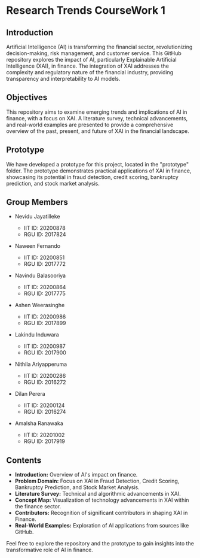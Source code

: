 # Research Trends CourseWork 1

## Introduction
Artificial Intelligence (AI) is transforming the financial sector, revolutionizing decision-making, risk management, and customer service. This GitHub repository explores the impact of AI, particularly Explainable Artificial Intelligence (XAI), in finance. The integration of XAI addresses the complexity and regulatory nature of the financial industry, providing transparency and interpretability to AI models.

## Objectives
This repository aims to examine emerging trends and implications of AI in finance, with a focus on XAI. A literature survey, technical advancements, and real-world examples are presented to provide a comprehensive overview of the past, present, and future of XAI in the financial landscape.

## Prototype
We have developed a prototype for this project, located in the "prototype" folder. The prototype demonstrates practical applications of XAI in finance, showcasing its potential in fraud detection, credit scoring, bankruptcy prediction, and stock market analysis.

## Group Members
- Nevidu Jayatilleke
  - IIT ID: 20200878
  - RGU ID: 2017824

- Naween Fernando
  - IIT ID: 20200851
  - RGU ID: 2017772

- Navindu Balasooriya
  - IIT ID: 20200864
  - RGU ID: 2017775

- Ashen Weerasinghe
  - IIT ID: 20200986
  - RGU ID: 2017899

- Lakindu Induwara
  - IIT ID: 20200987
  - RGU ID: 2017900

- Nithila Ariyapperuma
  - IIT ID: 20200286
  - RGU ID: 2016272

- Dilan Perera
  - IIT ID: 20200124
  - RGU ID: 2016274

- Amalsha Ranawaka
  - IIT ID: 20201002
  - RGU ID: 2017919

## Contents
- **Introduction:** Overview of AI's impact on finance.
- **Problem Domain:** Focus on XAI in Fraud Detection, Credit Scoring, Bankruptcy Prediction, and Stock Market Analysis.
- **Literature Survey:** Technical and algorithmic advancements in XAI.
- **Concept Map:** Visualization of technology advancements in XAI within the finance sector.
- **Contributors:** Recognition of significant contributors in shaping XAI in Finance.
- **Real-World Examples:** Exploration of AI applications from sources like GitHub.

Feel free to explore the repository and the prototype to gain insights into the transformative role of AI in finance.
